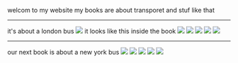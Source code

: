 welcom to my website my books are about transporet and stuf like that

---

it's about a london bus
![](clasicbook.JPG)
it looks like this inside the book
![](clasicbook1.JPG)
![](clasicbook2.JPG)
![](clasicbook3.JPG)
![](clasicbook4.JPG)
![](clasicbook5.JPG)

---

our next book is about a new york bus
![](busbook1.JPG)
![](busbook2.JPG)
![](busbook3.JPG)
![](busbook4.jpg)
![](busbook5.jpg)
